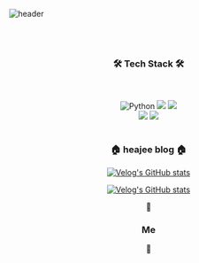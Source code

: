 ![header](https://capsule-render.vercel.app/api?type=slice&height=410&color=0:d0c7b7,100:857462&fontSize=90&text=HELLO!%20HEAJEE!)





<br/> <br/> 





<div align="center">
 <h3>🛠 Tech Stack 🛠 </h3><br/>
</div>


<br/>


<div align="center">
  <img alt="Python" src ="https://img.shields.io/badge/Python-3776AB.svg?&style=for-the-badge&logo=Python&logoColor=white"/>
 <img src="https://img.shields.io/badge/html5-E34F26?style=for-the-badge&logo=html5&logoColor=white">
  <img src="https://img.shields.io/badge/JavaScript-F7DF1E?style=for-the-badge&logo=JavaScript&logoColor=white">
</hr>
<div align="center">
  <img src="https://img.shields.io/badge/React-61DAFB?style=for-the-badge&logo=React&logoColor=white">
  <img src="https://img.shields.io/badge/CSS3-1572B6?style=for-the-badge&logo=CSS3&logoColor=white&card_width=10">          
 </div>  
  <br/> 
 

 <h3>🏠 heajee blog 🏠 </h3>
 
 [![Velog's GitHub stats](https://velog-readme-stats.vercel.app/api/badge?name=kimheajee)](https://velog.io/@kimheajee)<div align="center"> 
[![Velog's GitHub stats](https://velog-readme-stats.vercel.app/api?name=kimheajee)](https://github.com/eungyeole/velog-readme-stats)
</div>
🧸<h3> Me </h3> 🧸










<!--
**kimheajee/kimheajee** is a ✨ _special_ ✨ repository because its `README.md` (this file) appears on your GitHub profile.

Here are some ideas to get you started:

- 🔭 I’m currently working on ...
- 🌱 I’m currently learning ...
- 👯 I’m looking to collaborate on ...
- 🤔 I’m looking for help with ...
- 💬 Ask me about ...
- 📫 How to reach me: ...
- 😄 Pronouns: ...
- ⚡ Fun fact: ...
-->
